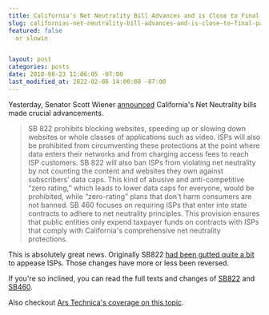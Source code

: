 ```yaml
---
title: California's Net Neutrality Bill Advances and is Close to Final Passage
slug: californias-net-neutrality-bill-advances-and-is-close-to-final-passage
featured: false
  or slowin


layout: post
categories: posts
date: 2018-08-23 11:06:05 -07:00
last_modified_at: 2022-02-06 14:00:00 -07:00
---
```


Yesterday, Senator Scott Wiener [announced](http://sd11.senate.ca.gov/news/20180822-senator-wiener%E2%80%99s-net-neutrality-bill-passes-out-its-final-committee-and-advances) California's Net Neutrality bills made crucial advancements.

>  SB 822 prohibits blocking websites, speeding up or slowing down websites or whole classes of applications such as video. ISPs will also be prohibited from circumventing these protections at the point where data enters their networks and from charging access fees to reach ISP customers. SB 822 will also ban ISPs from violating net neutrality by not counting the content and websites they own against subscribers' data caps. This kind of abusive and anti-competitive “zero rating,” which leads to lower data caps for everyone, would be prohibited, while “zero-rating” plans that don't harm consumers are not banned.
> SB 460 focuses on requiring ISPs that enter into state contracts to adhere to net neutrality principles. This provision ensures that public entities only expend taxpayer funds on contracts with ISPs that comply with California's comprehensive net neutrality protections.

This is absolutely great news. Originally SB822 [had been gutted quite a bit](https://arstechnica.com/tech-policy/2018/06/california-net-neutrality-bill-gutted-as-lawmakers-cave-to-att-lobbyists/) to appease ISPs. Those changes have more or less been reversed.

If you're so inclined, you can read the full texts and changes of [SB822](https://leginfo.legislature.ca.gov/faces/billNavClient.xhtml?bill_id=201720180SB822) and [SB460](https://leginfo.legislature.ca.gov/faces/billNavClient.xhtml?bill_id=201720180SB460).

Also checkout [Ars Technica's coverage on this topic](https://arstechnica.com/tech-policy/2018/08/californias-strict-net-neutrality-bill-is-close-to-final-passage/).

